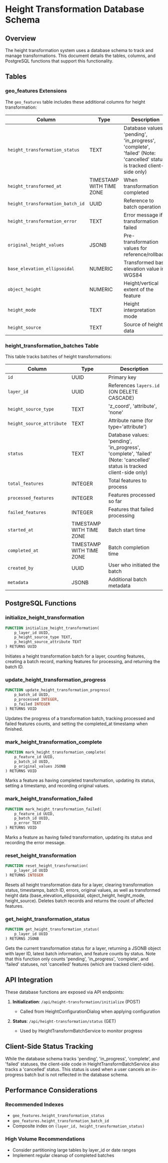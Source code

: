 # Height Transformation Database Schema

## Overview
The height transformation system uses a database schema to track and manage transformations. This document details the tables, columns, and PostgreSQL functions that support this functionality.

## Tables

### geo_features Extensions

The `geo_features` table includes these additional columns for height transformation:

| Column | Type | Description |
|--------|------|-------------|
| `height_transformation_status` | TEXT | Database values: 'pending', 'in_progress', 'complete', 'failed' (Note: 'cancelled' status is tracked client-side only) |
| `height_transformed_at` | TIMESTAMP WITH TIME ZONE | When transformation completed |
| `height_transformation_batch_id` | UUID | Reference to batch operation |
| `height_transformation_error` | TEXT | Error message if transformation failed |
| `original_height_values` | JSONB | Pre-transformation values for reference/rollback |
| `base_elevation_ellipsoidal` | NUMERIC | Transformed base elevation value in WGS84 |
| `object_height` | NUMERIC | Height/vertical extent of the feature |
| `height_mode` | TEXT | Height interpretation mode |
| `height_source` | TEXT | Source of height data |

### height_transformation_batches Table

This table tracks batches of height transformations:

| Column | Type | Description |
|--------|------|-------------|
| `id` | UUID | Primary key |
| `layer_id` | UUID | References `layers.id` (ON DELETE CASCADE) |
| `height_source_type` | TEXT | 'z_coord', 'attribute', 'none' |
| `height_source_attribute` | TEXT | Attribute name (for type='attribute') |
| `status` | TEXT | Database values: 'pending', 'in_progress', 'complete', 'failed' (Note: 'cancelled' status is tracked client-side only) |
| `total_features` | INTEGER | Total features to process |
| `processed_features` | INTEGER | Features processed so far |
| `failed_features` | INTEGER | Features that failed processing |
| `started_at` | TIMESTAMP WITH TIME ZONE | Batch start time |
| `completed_at` | TIMESTAMP WITH TIME ZONE | Batch completion time |
| `created_by` | UUID | User who initiated the batch |
| `metadata` | JSONB | Additional batch metadata |

## PostgreSQL Functions

### initialize_height_transformation
```sql
FUNCTION initialize_height_transformation(
    p_layer_id UUID, 
    p_height_source_type TEXT, 
    p_height_source_attribute TEXT
) RETURNS UUID
```

Initiates a height transformation batch for a layer, counting features, creating a batch record, marking features for processing, and returning the batch ID.

### update_height_transformation_progress
```sql
FUNCTION update_height_transformation_progress(
    p_batch_id UUID, 
    p_processed INTEGER, 
    p_failed INTEGER
) RETURNS VOID
```

Updates the progress of a transformation batch, tracking processed and failed features counts, and setting the completed_at timestamp when finished.

### mark_height_transformation_complete
```sql
FUNCTION mark_height_transformation_complete(
    p_feature_id UUID, 
    p_batch_id UUID, 
    p_original_values JSONB
) RETURNS VOID
```

Marks a feature as having completed transformation, updating its status, setting a timestamp, and recording original values.

### mark_height_transformation_failed
```sql
FUNCTION mark_height_transformation_failed(
    p_feature_id UUID, 
    p_batch_id UUID, 
    p_error TEXT
) RETURNS VOID
```

Marks a feature as having failed transformation, updating its status and recording the error message.

### reset_height_transformation
```sql
FUNCTION reset_height_transformation(
    p_layer_id UUID
) RETURNS INTEGER
```

Resets all height transformation data for a layer, clearing transformation status, timestamps, batch ID, errors, original values, as well as transformed height data (base_elevation_ellipsoidal, object_height, height_mode, height_source). Deletes batch records and returns the count of affected features.

### get_height_transformation_status
```sql
FUNCTION get_height_transformation_status(
    p_layer_id UUID
) RETURNS JSONB
```

Gets the current transformation status for a layer, returning a JSONB object with layer ID, latest batch information, and feature counts by status. Note that this function only counts 'pending', 'in_progress', 'complete', and 'failed' statuses, not 'cancelled' features (which are tracked client-side).

## API Integration

These database functions are exposed via API endpoints:

1. **Initialization**: `/api/height-transformation/initialize` (POST)
   - Called from HeightConfigurationDialog when applying configuration

2. **Status**: `/api/height-transformation/status` (GET)
   - Used by HeightTransformBatchService to monitor progress

## Client-Side Status Tracking

While the database schema tracks 'pending', 'in_progress', 'complete', and 'failed' statuses, the client-side code in HeightTransformBatchService also tracks a 'cancelled' status. This status is used when a user cancels an in-progress batch but is not reflected in the database schema.

## Performance Considerations

### Recommended Indexes
- `geo_features.height_transformation_status`
- `geo_features.height_transformation_batch_id`
- Composite index on `(layer_id, height_transformation_status)`

### High Volume Recommendations
- Consider partitioning large tables by layer_id or date ranges
- Implement regular cleanup of completed batches 